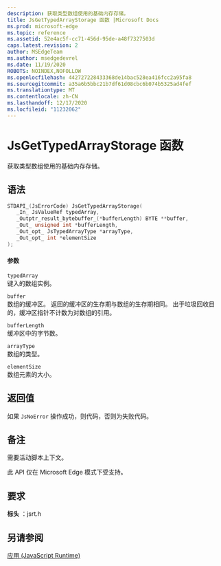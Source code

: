 ```yaml
---
description: 获取类型数组使用的基础内存存储。
title: JsGetTypedArrayStorage 函数 |Microsoft Docs
ms.prod: microsoft-edge
ms.topic: reference
ms.assetid: 52e4ac5f-cc71-456d-95de-a48f7327503d
caps.latest.revision: 2
author: MSEdgeTeam
ms.author: msedgedevrel
ms.date: 11/19/2020
ROBOTS: NOINDEX,NOFOLLOW
ms.openlocfilehash: 442727228433368de14bac528ea416fcc2a95fa8
ms.sourcegitcommit: a35a6b5bbc21b7df61d08cbc6b074b5325ad4fef
ms.translationtype: MT
ms.contentlocale: zh-CN
ms.lasthandoff: 12/17/2020
ms.locfileid: "11232062"
---
```

# JsGetTypedArrayStorage 函数

获取类型数组使用的基础内存存储。  
  
## 语法  
  
```cpp  
STDAPI_(JsErrorCode) JsGetTypedArrayStorage(  
   _In_ JsValueRef typedArray,  
   _Outptr_result_bytebuffer_(*bufferLength) BYTE **buffer,  
   _Out_ unsigned int *bufferLength,  
   _Out_opt_ JsTypedArrayType *arrayType,  
   _Out_opt_ int *elementSize  
);  
```  
  
#### 参数  
 `typedArray`  
 键入的数组实例。  
  
 `buffer`  
 数组的缓冲区。 返回的缓冲区的生存期与数组的生存期相同。 出于垃圾回收目的，缓冲区指针不计数为对数组的引用。  
  
 `bufferLength`  
 缓冲区中的字节数。  
  
 `arrayType`  
 数组的类型。  
  
 `elementSize`  
 数组元素的大小。  
  
## 返回值  
 如果 `JsNoError` 操作成功，则代码，否则为失败代码。  
  
## 备注  
 需要活动脚本上下文。  
  
 此 API 仅在 Microsoft Edge 模式下受支持。  
  
## 要求  
 **标头** ：jsrt.h  
  
## 另请参阅  
 [应用 (JavaScript Runtime)](../chakra-hosting/reference-javascript-runtime.md)
